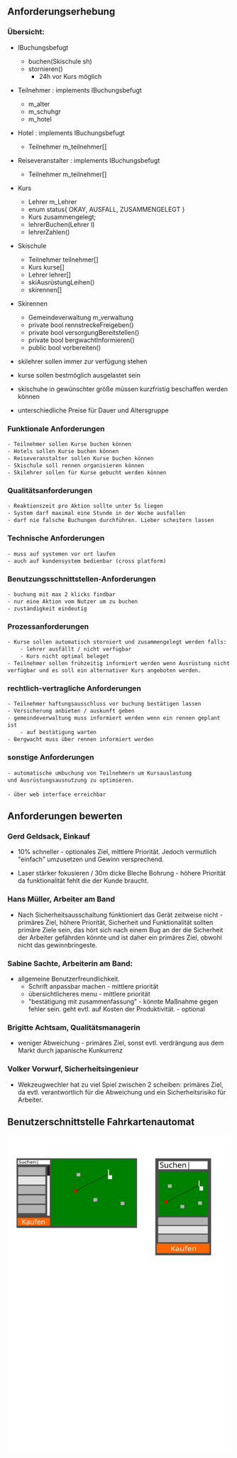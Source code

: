 ## Anforderungserhebung

### Übersicht:
- IBuchungsbefugt
	- buchen(Skischule sh)
	- stornieren()
		- 24h vor Kurs möglich
- Teilnehmer : implements IBuchungsbefugt
	- m_alter
	- m_schuhgr
	- m_hotel

- Hotel : implements IBuchungsbefugt
	- Teilnehmer m_teilnehmer[]

- Reiseveranstalter : implements IBuchungsbefugt
	- Teilnehmer m_teilnehmer[]

- Kurs
	- Lehrer m_Lehrer
	- enum status{ OKAY, AUSFALL, ZUSAMMENGELEGT }
	- Kurs zusammengelegt;
	- lehrerBuchen(Lehrer l)
	- lehrerZahlen()

- Skischule
	- Teilnehmer teilnehmer[]
	- Kurs kurse[]
	- Lehrer lehrer[]
	- skiAusrüstungLeihen()
	- skirennen[]

- Skirennen
	- Gemeindeverwaltung m_verwaltung
	- private bool rennstreckeFreigeben()
	- private bool versorgungBereitstellen()
	- private bool bergwachtInformieren()
	- public bool vorbereiten()


- skilehrer sollen immer zur verfügung stehen
- kurse sollen bestmöglich ausgelastet sein
- skischuhe in gewünschter größe müssen kurzfristig beschaffen werden können
- unterschiedliche Preise für Dauer und Altersgruppe

### Funktionale Anforderungen
	- Teilnehmer sollen Kurse buchen können
	- Hotels sollen Kurse buchen können
	- Reiseveranstalter sollen Kurse buchen können
	- Skischule soll rennen organisieren können
	- Skilehrer sollen für Kurse gebucht werden können

### Qualitätsanforderungen
	- Reaktionszeit pro Aktion sollte unter 5s liegen
	- System darf maximal eine Stunde in der Woche ausfallen
	- darf nie falsche Buchungen durchführen. Lieber scheitern lassen

### Technische Anforderungen
	- muss auf systemen vor ort laufen
	- auch auf kundensystem bedienbar (cross platform)
	
### Benutzungsschnittstellen-Anforderungen
	- buchung mit max 2 klicks findbar
	- nur eine Aktion vom Nutzer um zu buchen
	- zuständigkeit eindeutig

### Prozessanforderungen
	- Kurse sollen automatisch storniert und zusammengelegt werden falls:
		- lehrer ausfällt / nicht verfügbar
		- Kurs nicht optimal beleget
	- Teilnehmer sollen frühzeitig informiert werden wenn Ausrüstung nicht
	verfügbar und es soll ein alternativer Kurs angeboten werden.
	
### rechtlich-vertragliche Anforderungen
	- Teilnehmer haftungsausschluss vor buchung bestätigen lassen
	- Versicherung anbieten / auskunft geben
	- gemeindeverwaltung muss informiert werden wenn ein rennen geplant ist
		- auf bestätigung warten
	- Bergwacht muss über rennen informiert werden

### sonstige Anforderungen
	- automatische umbuchung von Teilnehmern um Kursauslastung
	und Ausrüstungsausnutzung zu optimieren.

	- über web interface erreichbar 

## Anforderungen bewerten
### Gerd Geldsack, Einkauf
- 10% schneller - optionales Ziel, mittlere Priorität. Jedoch vermutlich "einfach"
umzusetzen und Gewinn versprechend.

- Laser stärker fokusieren / 30m dicke Bleche Bohrung - höhere Priorität da funktionalität fehlt die der Kunde braucht.

### Hans Müller, Arbeiter am Band
- Nach Sicherheitsausschaltung fünktioniert das Gerät zeitweise nicht - primäres Ziel, höhere Priorität, Sicherheit und Funktionalität
  sollten primäre Ziele sein, das hört sich nach einem Bug an der die Sicherheit der Arbeiter gefährden könnte und ist
  daher ein primäres Ziel, obwohl nicht das gewinnbringeste.

### Sabine Sachte, Arbeiterin am Band: 
- allgemeine Benutzerfreundlichkeit.
	- Schrift anpassbar machen - mittlere priorität
	- übersichtlicheres menu - mittlere priorität
	- "bestätigung mit zusammenfassung" - könnte Maßnahme gegen fehler sein. geht evtl. auf Kosten der Produktivität. -
	  optional

### Brigitte Achtsam, Qualitätsmanagerin
- weniger Abweichung - primäres Ziel, sonst evtl. verdrängung aus dem Markt durch japanische Kunkurrenz

### Volker Vorwurf, Sicherheitsingenieur
- Wekzeugwechler hat zu viel Spiel zwischen 2 scheiben: primäres Ziel, da evtl. verantwortlich für die Abweichung und
  ein Sicherheitsrisiko für Arbeiter. 

## Benutzerschnittstelle Fahrkartenautomat
![Wireframe.png](./Wireframe.png)
